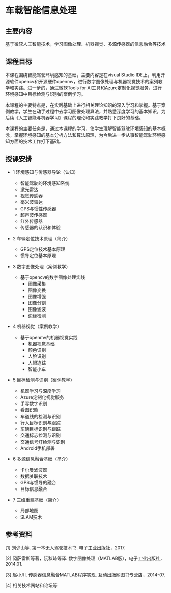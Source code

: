 # 车载智能信息处理


## 主要内容
基于微软人工智能技术，学习图像处理、机器视觉、多源传感器的信息融合等技术


## 课程目标
本课程围绕智能驾驶环境感知的基础，主要内容是在visual Studio IDE上，利用开源软件opencv和开源硬件openmv，进行数字图像处理与机器视觉技术的案列教学和实践。进一步的，通过微软Tools for AI工具和Azure定制化视觉服务，进行环境感知中目标检测与识别的案例学习。

本课程的主要特点是，在实践基础上进行相关理论知识的深入学习和掌握。基于案例教学，学生在动手过程中去学习图像处理算法，并熟悉深度学习的基本知识，为后续《人工智能与机器学习》课程的理论和实践教学打下良好的基础。

本课程的主要任务是，通过本课程的学习，使学生理解智能驾驶环境感知的基本概念，掌握环境感知的基本分析方法和算法原理，为今后进一步从事智能驾驶环境感知方面的技术工作打下基础。


## 授课安排

- 1 环境感知与传感器导论（认知）
  - 智能驾驶的环境感知系统
  - 激光雷达
  - 视觉传感器
  - 毫米波雷达
  - GPS与惯性传感器
  - 超声波传感器
  - 红外传感器
  - 传感器的认识和体验

- 2 车辆定位技术原理（简介）
  - GPS定位技术基本原理
  - 惯导定位基本原理
  
- 3 数字图像处理（案例教学）
  - 基于opencv的数字图像处理实践
    - 图像采集
    - 图像变换
    - 图像增强
    - 图像分割
    - 图像滤波
    - 边缘检测
  
- 4 机器视觉（案例教学）
  - 基于openmv的机器视觉实践
    - 机器视觉基础
    - 颜色识别
    - 人脸识别
    - 人眼追踪
    - 智能小车
  
- 5 目标检测与识别（案例教学）
  - 机器学习与深度学习
  - Azure定制化视觉服务
  - 手写数字识别
  - 看图识熊
  - 车道线的检测与识别
  - 行人目标识别与跟踪
  - 车辆目标识别与跟踪
  - 交通标志检测与识别
  - 交通信号灯检测与识别
  - Android手机部署
  
- 6 多源信息融合基础（简介）
  - 卡尔曼滤波器
  - 数据关联技术
  - GPS与惯导的融合
  - 目标信息融合

- 7 三维重建基础（简介）
  - 局部地图
  - SLAM技术


## 参考资料
[1] 刘少山等. 第一本无人驾驶技术书. 电子工业出版社，2017.

[2] 冈萨雷斯等著，阮秋琦等译. 数字图像处理（MATLAB版），电子工业出版社，2014.01.

[3] 赵小川. 传感器信息融合MATLAB程序实现. 互动出版网图书专营店，2014-07.

[4] 相关技术网站和论坛等